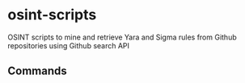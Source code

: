 # osint-scripts
OSINT scripts to mine and retrieve Yara and Sigma rules from Github repositories using Github search API

## Commands


